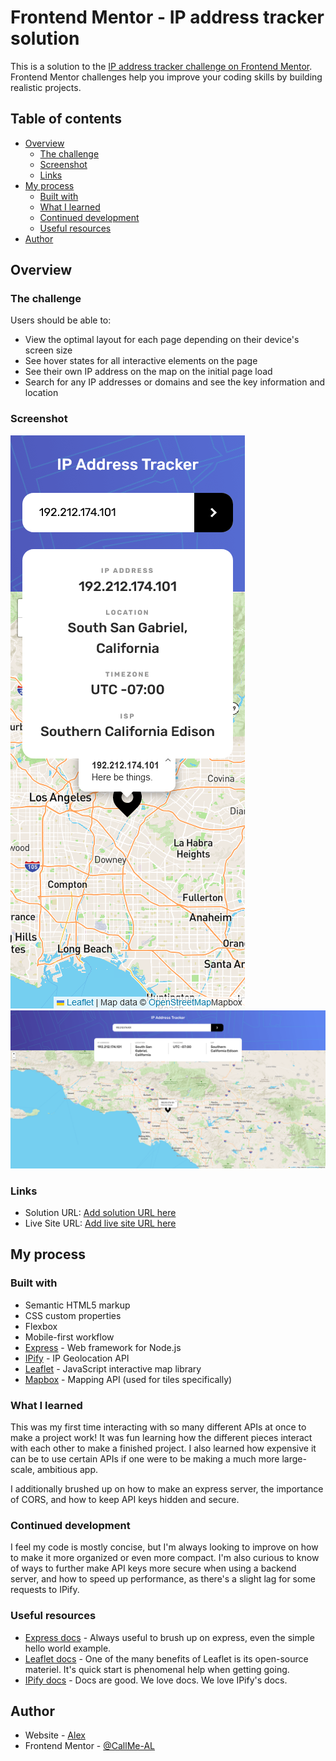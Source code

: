 # Frontend Mentor - IP address tracker solution

This is a solution to the [IP address tracker challenge on Frontend Mentor](https://www.frontendmentor.io/challenges/ip-address-tracker-I8-0yYAH0). Frontend Mentor challenges help you improve your coding skills by building realistic projects.

## Table of contents

- [Overview](#overview)
  - [The challenge](#the-challenge)
  - [Screenshot](#screenshot)
  - [Links](#links)
- [My process](#my-process)
  - [Built with](#built-with)
  - [What I learned](#what-i-learned)
  - [Continued development](#continued-development)
  - [Useful resources](#useful-resources)
- [Author](#author)

## Overview

### The challenge

Users should be able to:

- View the optimal layout for each page depending on their device's screen size
- See hover states for all interactive elements on the page
- See their own IP address on the map on the initial page load
- Search for any IP addresses or domains and see the key information and location

### Screenshot

![Mobile](./screenshots/mobile-preview.png)
![Desktop](./screenshots/desktop-preview.png)

### Links

- Solution URL: [Add solution URL here](https://your-solution-url.com)
- Live Site URL: [Add live site URL here](https://your-live-site-url.com)

## My process

### Built with

- Semantic HTML5 markup
- CSS custom properties
- Flexbox
- Mobile-first workflow
- [Express](https://expressjs.com/) - Web framework for Node.js
- [IPify](https://geo.ipify.org/) - IP Geolocation API
- [Leaflet](https://leafletjs.com/) - JavaScript interactive map library
- [Mapbox](https://www.mapbox.com/) - Mapping API (used for tiles specifically)

### What I learned

This was my first time interacting with so many different APIs at once to make a project work! It was fun learning how the different pieces interact with each other to make a finished project. I also learned how expensive it can be to use certain APIs if one were to be making a much more large-scale, ambitious app.

I additionally brushed up on how to make an express server, the importance of CORS, and how to keep API keys hidden and secure.

### Continued development

I feel my code is mostly concise, but I'm always looking to improve on how to make it more organized or even more compact. I'm also curious to know of ways to further make API keys more secure when using a backend server, and how to speed up performance, as there's a slight lag for some requests to IPify.

### Useful resources

- [Express docs](https://expressjs.com/en/starter/hello-world.html) - Always useful to brush up on express, even the simple hello world example.
- [Leaflet docs](https://leafletjs.com/examples/quick-start/) - One of the many benefits of Leaflet is its open-source materiel. It's quick start is phenomenal help when getting going.
- [IPify docs](https://geo.ipify.org/docs) - Docs are good. We love docs. We love IPify's docs.

## Author

- Website - [Alex](https://callme-al.github.io/portfolio/)
- Frontend Mentor - [@CallMe-AL](https://www.frontendmentor.io/profile/CallMe-AL)
